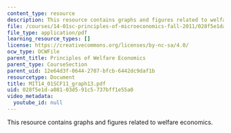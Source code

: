 ```yaml
---
content_type: resource
description: This resource contains graphs and figures related to welfare economics.
file: /courses/14-01sc-principles-of-microeconomics-fall-2011/028f5e1da08103d591c5737bff1e55a0_MIT14_01SCF11_graph13.pdf
file_type: application/pdf
learning_resource_types: []
license: https://creativecommons.org/licenses/by-nc-sa/4.0/
ocw_type: OCWFile
parent_title: Principles of Welfare Economics
parent_type: CourseSection
parent_uid: 12e64d3f-0644-2707-bfcb-6442dc9daf1b
resourcetype: Document
title: MIT14_01SCF11_graph13.pdf
uid: 028f5e1d-a081-03d5-91c5-737bff1e55a0
video_metadata:
  youtube_id: null
---
```

This resource contains graphs and figures related to welfare economics.